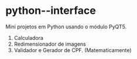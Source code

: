 # python--interface

Mini projetos em Python usando o módulo PyQT5.

1. Calculadora
2. Redimensionador de imagens
2. Validador e Gerador de CPF. (Matematicamente)
